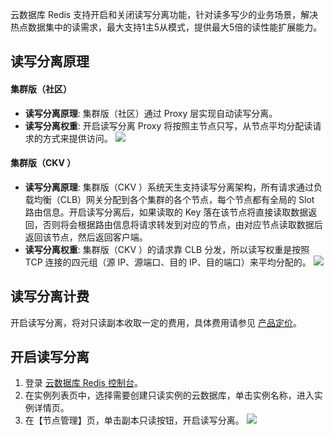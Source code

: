 云数据库 Redis 支持开启和关闭读写分离功能，针对读多写少的业务场景，解决热点数据集中的读需求，最大支持1主5从模式，提供最大5倍的读性能扩展能力。

## 读写分离原理

#### 集群版（社区）
- **读写分离原理**: 集群版（社区）通过 Proxy 层实现自动读写分离。
- **读写分离权重**: 开启读写分离 Proxy 将按照主节点只写，从节点平均分配读请求的方式来提供访问。
![](https://main.qcloudimg.com/raw/c6965cce2e652177ad04696df57b9456.jpg)

#### 集群版（CKV ）
- **读写分离原理**: 集群版（CKV ）系统天生支持读写分离架构，所有请求通过负载均衡（CLB）网关分配到各个集群的各个节点，每个节点都有全局的 Slot 路由信息。开启读写分离后，如果读取的 Key 落在该节点将直接读取数据返回，否则将会根据路由信息将请求转发到对应的节点，由对应节点读取数据后返回该节点，然后返回客户端。
- **读写分离权重**: 集群版（CKV ）的请求靠 CLB 分发，所以读写权重是按照 TCP 连接的四元组（源 IP、源端口、目的 IP、目的端口）来平均分配的。
![](https://main.qcloudimg.com/raw/0e61a1ff3f22ae94fb44b4abf7f8aab6.jpg)

## 读写分离计费
开启读写分离，将对只读副本收取一定的费用，具体费用请参见 [产品定价](https://cloud.tencent.com/document/product/239/9894)。

## 开启读写分离
1. 登录 [云数据库 Redis 控制台](https://console.cloud.tencent.com/redis)。
2. 在实例列表页中，选择需要创建只读实例的云数据库，单击实例名称，进入实例详情页。
3. 在【节点管理】页，单击副本只读按钮，开启读写分离。
![](https://main.qcloudimg.com/raw/bc8c10e7481cf81ef4d97ce615870b4f.png)


